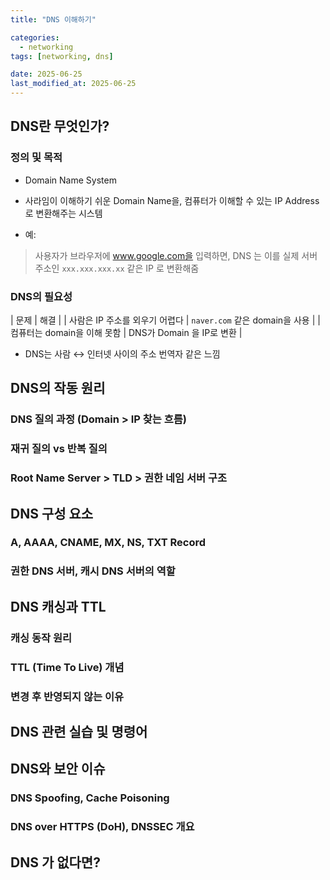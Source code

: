 ```yaml
---
title: "DNS 이해하기"

categories:
  - networking
tags: [networking, dns]

date: 2025-06-25
last_modified_at: 2025-06-25
---
```


## DNS란 무엇인가?

### 정의 및 목적
- Domain Name System
- 사라임이 이해하기 쉬운 Domain Name을, 컴퓨터가 이해할 수 있는 IP Address 로 변환해주는 시스템

- 예:
> 사용자가 브라우저에 www.google.com을 입력하면,
> DNS 는 이를 실제 서버 주소인 `xxx.xxx.xxx.xx` 같은 IP 로 변환해줌

### DNS의 필요성

| 문제 | 해결 |
| 사람은 IP 주소를 외우기 어렵다 | `naver.com` 같은 domain을 사용 |
| 컴퓨터는 domain을 이해 못함 | DNS가 Domain 을 IP로 변환 |

- DNS는 사람 ↔️ 인터넷 사이의 주소 번역자 같은 느낌


## DNS의 작동 원리

### DNS 질의 과정 (Domain > IP 찾는 흐름)

### 재귀 질의 vs 반복 질의

### Root Name Server > TLD > 권한 네임 서버 구조

## DNS 구성 요소

### A, AAAA, CNAME, MX, NS, TXT Record

### 권한 DNS 서버, 캐시 DNS 서버의 역할

## DNS 캐싱과 TTL

### 캐싱 동작 원리

### TTL (Time To Live) 개념

### 변경 후 반영되지 않는 이유

## DNS 관련 실습 및 명령어

## DNS와 보안 이슈

### DNS Spoofing, Cache Poisoning

### DNS over HTTPS (DoH), DNSSEC 개요

## DNS 가 없다면?

